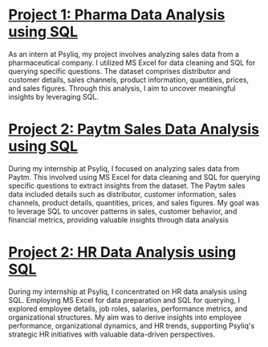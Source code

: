 # [Project 1: Pharma Data Analysis using SQL](https://github.com/pradyumna-burly/SQL-Project-Pharma_Data_Analysis)

As an intern at Psyliq, my project involves analyzing sales data from a pharmaceutical company. I utilized MS Excel for data cleaning and SQL for querying specific questions. The dataset comprises distributor and customer details, sales channels, product information, quantities, prices, and sales figures. Through this analysis, I aim to uncover meaningful insights by leveraging SQL.

# [Project 2: Paytm Sales Data Analysis using SQL](https://github.com/pradyumna-burly/SQL-Project-Paytm_Sales_Analysis)

During my internship at Psyliq, I focused on analyzing sales data from Paytm. This involved using MS Excel for data cleaning and SQL for querying specific questions to extract insights from the dataset. The Paytm sales data included details such as distributor, customer information, sales channels, product details, quantities, prices, and sales figures. My goal was to leverage SQL to uncover patterns in sales, customer behavior, and financial metrics, providing valuable insights through data analysis

# [Project 2: HR Data Analysis using SQL](https://github.com/pradyumna-burly/SQL-Project-HR_Data_Analysis)

During my internship at Psyliq, I concentrated on HR data analysis using SQL. Employing MS Excel for data preparation and SQL for querying, I explored employee details, job roles, salaries, performance metrics, and organizational structures. My aim was to derive insights into employee performance, organizational dynamics, and HR trends, supporting Psyliq's strategic HR initiatives with valuable data-driven perspectives.
